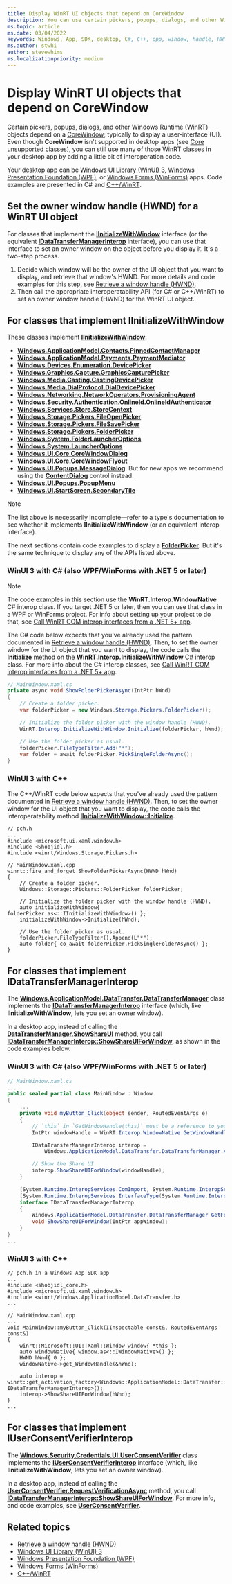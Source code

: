 ```yaml
---
title: Display WinRT UI objects that depend on CoreWindow
description: You can use certain pickers, popups, dialogs, and other Windows Runtime (WinRT) objects in your desktop app by adding a little bit of interoperation code.
ms.topic: article
ms.date: 03/04/2022
keywords: Windows, App, SDK, desktop, C#, C++, cpp, window, handle, HWND, Windows UI Library, WinUI, interop, IInitializeWithWindow, IInitializeWithWindow::Initialize, WinRT.Interop.InitializeWithWindow, IDataTransferManagerInterop, IUserConsentVerifierInterop
ms.author: stwhi
author: stevewhims
ms.localizationpriority: medium
---
```


# Display WinRT UI objects that depend on CoreWindow

Certain pickers, popups, dialogs, and other Windows Runtime (WinRT) objects depend on a [CoreWindow](/uwp/api/windows.ui.core.corewindow); typically to display a user-interface (UI). Even though **CoreWindow** isn't supported in desktop apps (see [Core unsupported classes](/windows/apps/desktop/modernize/desktop-to-uwp-supported-api#core-unsupported-classes)), you can still use many of those WinRT classes in your desktop app by adding a little bit of interoperation code.

Your desktop app can be [Windows UI Library (WinUI) 3](/windows/apps/winui/winui3/), [Windows Presentation Foundation (WPF)](/dotnet/desktop/wpf/), or [Windows Forms (WinForms)](/dotnet/desktop/winforms/) apps. Code examples are presented in C# and [C++/WinRT](/windows/uwp/cpp-and-winrt-apis/).

## Set the owner window handle (HWND) for a WinRT UI object

For classes that implement the [**IInitializeWithWindow**](/windows/win32/api/shobjidl_core/nn-shobjidl_core-iinitializewithwindow) interface (or the equivalent [**IDataTransferManagerInterop**](/windows/win32/api/shobjidl_core/nn-shobjidl_core-idatatransfermanagerinterop) interface), you can use that interface to set an owner window on the object before you display it. It's a two-step process.

1. Decide which window will be the owner of the UI object that you want to display, and retrieve that window's HWND. For more details and code examples for this step, see [Retrieve a window handle (HWND)](/windows/apps/develop/ui-input/retrieve-hwnd).
2. Then call the appropriate interoperatability API (for C# or C++/WinRT) to set an owner window handle (HWND) for the WinRT UI object.

## For classes that implement IInitializeWithWindow

These classes implement [**IInitializeWithWindow**](/windows/win32/api/shobjidl_core/nn-shobjidl_core-iinitializewithwindow):

* [**Windows.ApplicationModel.Contacts.PinnedContactManager**](/uwp/api/windows.applicationmodel.contacts.pinnedcontactmanager)
* [**Windows.ApplicationModel.Payments.PaymentMediator**](/uwp/api/windows.applicationmodel.payments.paymentmediator)
* [**Windows.Devices.Enumeration.DevicePicker**](/uwp/api/windows.devices.enumeration.devicepicker)
* [**Windows.Graphics.Capture.GraphicsCapturePicker**](/uwp/api/windows.graphics.capture.graphicscapturepicker)
* [**Windows.Media.Casting.CastingDevicePicker**](/uwp/api/windows.media.casting.castingdevicepicker)
* [**Windows.Media.DialProtocol.DialDevicePicker**](/uwp/api/windows.media.dialprotocol.dialdevicepicker)
* [**Windows.Networking.NetworkOperators.ProvisioningAgent**](/uwp/api/windows.networking.networkoperators.provisioningagent)
* [**Windows.Security.Authentication.OnlineId.OnlineIdAuthenticator**](/uwp/api/windows.security.authentication.onlineid.onlineidauthenticator)
* [**Windows.Services.Store.StoreContext**](/uwp/api/windows.services.store.storecontext)
* [**Windows.Storage.Pickers.FileOpenPicker**](/uwp/api/windows.storage.pickers.fileopenpicker)
* [**Windows.Storage.Pickers.FileSavePicker**](/uwp/api/windows.storage.pickers.filesavepicker)
* [**Windows.Storage.Pickers.FolderPicker**](/uwp/api/windows.storage.pickers.folderpicker)
* [**Windows.System.FolderLauncherOptions**](/uwp/api/windows.system.folderlauncheroptions)
* [**Windows.System.LauncherOptions**](/uwp/api/windows.system.launcheroptions)
* [**Windows.UI.Core.CoreWindowDialog**](/uwp/api/windows.ui.core.corewindowdialog)
* [**Windows.UI.Core.CoreWindowFlyout**](/uwp/api/windows.ui.core.corewindowflyout)
* [**Windows.UI.Popups.MessageDialog**](/uwp/api/windows.ui.popups.messagedialog). But for new apps we recommend using the [**ContentDialog**](/uwp/api/windows.ui.xaml.controls.contentdialog) control instead.
* [**Windows.UI.Popups.PopupMenu**](/uwp/api/windows.ui.popups.popupmenu)
* [**Windows.UI.StartScreen.SecondaryTile**](/uwp/api/windows.ui.startscreen.secondarytile)

> [!NOTE]
> The list above is necessarily incomplete&mdash;refer to a type's documentation to see whether it implements **IInitializeWithWindow** (or an equivalent interop interface).

The next sections contain code examples to display a [**FolderPicker**](/uwp/api/windows.storage.pickers.fileopenpicker). But it's the same technique to display any of the APIs listed above.

### WinUI 3 with C# (also WPF/WinForms with .NET 5 or later)

> [!NOTE]
> The code examples in this section use the **WinRT.Interop.WindowNative** C# interop class. If you target .NET 5 or later, then you can use that class in a WPF or WinForms project. For info about setting up your project to do that, see [Call WinRT COM interop interfaces from a .NET 5+ app](/windows/apps/desktop/modernize/winrt-com-interop-csharp).

The C# code below expects that you've already used the pattern documented in [Retrieve a window handle (HWND)](/windows/apps/develop/ui-input/retrieve-hwnd#windows-ui-library-winui-3-by-using-c). Then, to set the owner window for the UI object that you want to display, the code calls the **Initialize** method on the **WinRT.Interop.InitializeWithWindow** C# interop class. For more info about the C# interop classes, see [Call WinRT COM interop interfaces from a .NET 5+ app](/windows/apps/desktop/modernize/winrt-com-interop-csharp).

```csharp
// MainWindow.xaml.cs
private async void ShowFolderPickerAsync(IntPtr hWnd)
{
    // Create a folder picker.
    var folderPicker = new Windows.Storage.Pickers.FolderPicker();

    // Initialize the folder picker with the window handle (HWND).
    WinRT.Interop.InitializeWithWindow.Initialize(folderPicker, hWnd);

    // Use the folder picker as usual.
    folderPicker.FileTypeFilter.Add("*");
    var folder = await folderPicker.PickSingleFolderAsync();
}
```

### WinUI 3 with C++

The C++/WinRT code below expects that you've already used the pattern documented in [Retrieve a window handle (HWND)](/windows/apps/develop/ui-input/retrieve-hwnd#windows-ui-library-winui-3-by-using-c-1). Then, to set the owner window for the UI object that you want to display, the code calls the interoperatability method [**IInitializeWithWindow::Initialize**](/windows/win32/api/shobjidl_core/nf-shobjidl_core-iinitializewithwindow-initialize).

```cppwinrt
// pch.h
...
#include <microsoft.ui.xaml.window.h>
#include <Shobjidl.h>
#include <winrt/Windows.Storage.Pickers.h>

// MainWindow.xaml.cpp
winrt::fire_and_forget ShowFolderPickerAsync(HWND hWnd)
{
    // Create a folder picker.
    Windows::Storage::Pickers::FolderPicker folderPicker;

    // Initialize the folder picker with the window handle (HWND).
    auto initializeWithWindow{ folderPicker.as<::IInitializeWithWindow>() };
    initializeWithWindow->Initialize(hWnd);

    // Use the folder picker as usual.
    folderPicker.FileTypeFilter().Append(L"*");
    auto folder{ co_await folderPicker.PickSingleFolderAsync() };
}
```

## For classes that implement IDataTransferManagerInterop

The [**Windows.ApplicationModel.DataTransfer.DataTransferManager**](/uwp/api/windows.applicationmodel.datatransfer.datatransfermanager) class implements the [**IDataTransferManagerInterop**](/windows/win32/api/shobjidl_core/nn-shobjidl_core-idatatransfermanagerinterop) interface (which, like **IInitializeWithWindow**, lets you set an owner window).

In a desktop app, instead of calling the [**DataTransferManager.ShowShareUI**](/uwp/api/windows.applicationmodel.datatransfer.datatransfermanager.showshareui) method, you call [**IDataTransferManagerInterop::ShowShareUIForWindow**](/windows/win32/api/shobjidl_core/nf-shobjidl_core-idatatransfermanagerinterop-showshareuiforwindow), as shown in the code examples below.

### WinUI 3 with C# (also WPF/WinForms with .NET 5 or later)

```csharp
// MainWindow.xaml.cs
...
public sealed partial class MainWindow : Window
{
    ...
    private void myButton_Click(object sender, RoutedEventArgs e)
    {
        // `this` in `GetWindowHandle(this)` must be a reference to your current window
        IntPtr windowHandle = WinRT.Interop.WindowNative.GetWindowHandle(this);

        IDataTransferManagerInterop interop = 
            Windows.ApplicationModel.DataTransfer.DataTransferManager.As<IDataTransferManagerInterop>();

        // Show the Share UI
        interop.ShowShareUIForWindow(windowHandle);
    }

    [System.Runtime.InteropServices.ComImport, System.Runtime.InteropServices.Guid("3A3DCD6C-3EAB-43DC-BCDE-45671CE800C8")]
    [System.Runtime.InteropServices.InterfaceType(System.Runtime.InteropServices.ComInterfaceType.InterfaceIsIUnknown)]
    interface IDataTransferManagerInterop
    {
        Windows.ApplicationModel.DataTransfer.DataTransferManager GetForWindow([System.Runtime.InteropServices.In] IntPtr appWindow, [System.Runtime.InteropServices.In] ref Guid riid);
        void ShowShareUIForWindow(IntPtr appWindow);
    }
}
...
```

### WinUI 3 with C++

```cppwinrt
// pch.h in a Windows App SDK app
...
#include <shobjidl_core.h>
#include <microsoft.ui.xaml.window.h>
#include <winrt/Windows.ApplicationModel.DataTransfer.h>
...

// MainWindow.xaml.cpp
...
void MainWindow::myButton_Click(IInspectable const&, RoutedEventArgs const&)
{
    winrt::Microsoft::UI::Xaml::Window window{ *this };
    auto windowNative{ window.as<::IWindowNative>() };
    HWND hWnd{ 0 };
    windowNative->get_WindowHandle(&hWnd);

    auto interop = winrt::get_activation_factory<Windows::ApplicationModel::DataTransfer::DataTransferManager, IDataTransferManagerInterop>();
    interop->ShowShareUIForWindow(hWnd);
}
...
```

## For classes that implement IUserConsentVerifierInterop

The [**Windows.Security.Credentials.UI.UserConsentVerifier**](/uwp/api/windows.security.credentials.ui.userconsentverifier) class implements the [**IUserConsentVerifierInterop**](/windows/win32/api/userconsentverifierinterop/nn-userconsentverifierinterop-iuserconsentverifierinterop) interface (which, like **IInitializeWithWindow**, lets you set an owner window).

In a desktop app, instead of calling the [**UserConsentVerifier.RequestVerificationAsync**](/uwp/api/windows.security.credentials.ui.userconsentverifier.requestverificationasync) method, you call [**IDataTransferManagerInterop::ShowShareUIForWindow**](/windows/win32/api/shobjidl_core/nf-shobjidl_core-idatatransfermanagerinterop-showshareuiforwindow). For more info, and code examples, see [**UserConsentVerifier**](/uwp/api/windows.security.credentials.ui.userconsentverifier).

## Related topics

* [Retrieve a window handle (HWND)](/windows/apps/develop/ui-input/retrieve-hwnd)
* [Windows UI Library (WinUI) 3](/windows/apps/winui/winui3/)
* [Windows Presentation Foundation (WPF)](/dotnet/desktop/wpf/)
* [Windows Forms (WinForms)](/dotnet/desktop/winforms/)
* [C++/WinRT](/windows/uwp/cpp-and-winrt-apis/)
